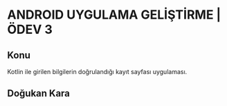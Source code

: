 # ANDROID UYGULAMA GELİŞTİRME | ÖDEV 3

## Konu
Kotlin ile girilen bilgilerin doğrulandığı kayıt sayfası uygulaması.

## Doğukan Kara